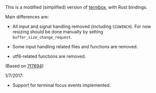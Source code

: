 This is a modified (simplified) version of
[termbox](https://github.com/nsf/termbox), with Rust bindings.

Main differences are:

* All input and signal handling removed (including `SIGWINCH`). For now
  resizing should be done manually by setting `buffer_size_change_request`.

* Some input handling related files and functions are removed.

* utf8-related functions are removed.

(Based on [7f7694](https://github.com/nsf/termbox/commit/7f7694061d7d3eba9a7d9b6a8313155c03545e46))

1/7/2017:

* Support for terminal focus events implemented.
